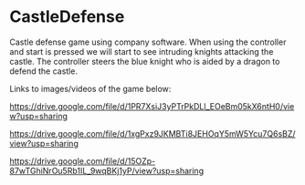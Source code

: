 # CastleDefense

Castle defense game using company software. When using the controller and start is pressed we will start to see intruding knights attacking the castle. The controller steers the blue knight who is aided by a dragon to defend the castle.

Links to images/videos of the game below:

https://drive.google.com/file/d/1PR7XsiJ3yPTrPkDLl_EOeBm05kX6ntH0/view?usp=sharing

https://drive.google.com/file/d/1xgPxz9JKMBTi8JEHOqY5mW5Ycu7Q6sBZ/view?usp=sharing

https://drive.google.com/file/d/15OZp-87wTGhiNrOu5Rb1IL_9wqBKj1yP/view?usp=sharing





